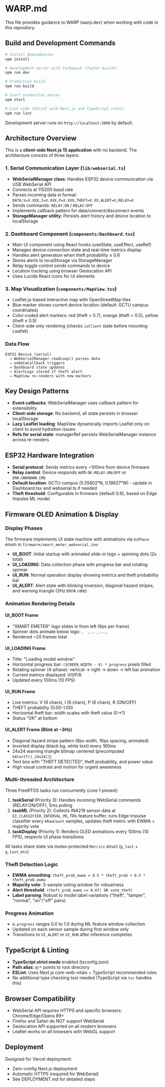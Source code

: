 # WARP.md

This file provides guidance to WARP (warp.dev) when working with code in this repository.

## Build and Development Commands

```bash
# Install dependencies
npm install

# Development server with Turbopack (faster builds)
npm run dev

# Production build
npm run build

# Start production server
npm start

# Lint code (ESLint with Next.js and TypeScript rules)
npm run lint
```

Development server runs on `http://localhost:3000` by default.

## Architecture Overview

This is a **client-side Next.js 15 application** with no backend. The architecture consists of three layers:

### 1. Serial Communication Layer (`lib/webserial.ts`)
- **WebSerialManager class**: Handles ESP32 device communication via USB WebSerial API
- Connects at 115200 baud rate
- Parses incoming data in format: `DATA:V=X.XXX,I=X.XXX,P=X.XXX,THEFT=X.XX,ALERT=X,RELAY=X`
- Sends commands: `RELAY:ON` / `RELAY:OFF`
- Implements callback pattern for data/connect/disconnect events
- **StorageManager utility**: Persists alert history and device location to localStorage

### 2. Dashboard Component (`components/Dashboard.tsx`)
- Main UI component using React hooks (useState, useEffect, useRef)
- Manages device connection state and real-time metrics display
- Handles alert generation when theft probability ≥ 0.6
- Stores alerts to localStorage via StorageManager
- Relay toggle control sends commands to device
- Location tracking using browser Geolocation API
- Uses Lucide React icons for UI elements

### 3. Map Visualization (`components/MapView.tsx`)
- Leaflet.js-based interactive map with OpenStreetMap tiles
- Blue marker shows current device location (default: GCTU campus coordinates)
- Color-coded alert markers: red (theft > 0.7), orange (theft > 0.5), yellow (theft ≤ 0.5)
- Client-side only rendering (checks `isClient` state before mounting Leaflet)

### Data Flow
```
ESP32 Device (serial) 
  → WebSerialManager.readLoop() parses data 
  → onDataCallback triggers 
  → Dashboard state updates 
  → AlertLogs stored if theft alert 
  → MapView re-renders with new markers
```

## Key Design Patterns

- **Event callbacks**: WebSerialManager uses callback pattern for extensibility
- **Client-side storage**: No backend; all state persists in browser localStorage
- **Lazy Leaflet loading**: MapView dynamically imports Leaflet only on client to avoid hydration issues
- **Refs for serial state**: managerRef persists WebSerialManager instance across re-renders

## ESP32 Hardware Integration

- **Serial protocol**: Sends metrics every ~100ms from device firmware
- **Relay control**: Device responds with `OK:RELAY:ON/OFF` or `ERR:UNKNOWN_CMD`
- **Default location**: GCTU campus (5.55602°N, 0.19627°W) - update in Dashboard.tsx and webserial.ts if needed
- **Theft threshold**: Configurable in firmware (default 0.6), based on Edge Impulse ML model

## Firmware OLED Animation & Display

### Display Phases
The firmware implements UI state machine with animations via `UiPhase` enum in `firmware/smart_meter_webserial.ino`:
- **UI_BOOT**: Initial startup with animated slide-in logo + spinning dots (2s total)
- **UI_LOADING**: Data collection phase with progress bar and rotating spinner
- **UI_RUN**: Normal operation display showing metrics and theft probability bar
- **UI_ALERT**: Alert state with blinking inversion, diagonal hazard stripes, and warning triangle (3Hz blink rate)

### Animation Rendering Details

#### UI_BOOT Frame
- "SMART EMETER" logo slides in from left (6px per frame)
- Spinner dots animate below logo: `.  `, `.. `, `...`, `   `
- Rendered ~20 frames total

#### UI_LOADING Frame
- Title: "Loading model window"
- Horizontal progress bar: `(SCREEN_WIDTH - 4) * progress` pixels filled
- Rotating spinner (4-phase): vertical → right → down → left bar animation
- Current metrics displayed: V/I/P/R
- Updated every 100ms (10 FPS)

#### UI_RUN Frame
- Live metrics: V (6 chars), I (6 chars), P (6 chars), R (ON/OFF)
- THEFT probability (0.00-1.00)
- Horizontal theft bar: width scales with theft value (0→1)
- Status "OK" at bottom

#### UI_ALERT Frame (Blink at ~3Hz)
- Diagonal hazard stripe pattern (8px width, 16px spacing, animated)
- Inverted display (black bg, white text) every 160ms
- 24x24 warning triangle bitmap centered (precomputed `kAlertTri_24x24[]`)
- Text box with "THEFT DETECTED", theft probability, and power value
- High visual contrast and motion for urgent awareness

### Multi-threaded Architecture
Three FreeRTOS tasks run concurrently (core 1 pinned):
1. **taskSerial** (Priority 3): Handles incoming WebSerial commands (RELAY:ON/OFF), 5ms polling
2. **taskML** (Priority 2): Collects INA219 sensor data at `EI_CLASSIFIER_INTERVAL_MS`, fills feature buffer, runs Edge Impulse classifier every `kRawCount` samples, updates theft metric with EWMA + majority vote
3. **taskDisplay** (Priority 1): Renders OLED animations every 100ms (10 FPS), respects UI phase transitions

All tasks share state via mutex-protected `Metrics` struct (`g_last` + `g_last_mtx`)

### Theft Detection Logic
- **EWMA smoothing**: `theft_prob_ewma = 0.5 * theft_prob + 0.5 * theft_prob_ewma`
- **Majority vote**: 3-sample voting window for robustness
- **Alert threshold**: `(theft_prob_ewma >= 0.6f) OR vote_theft`
- **Label parsing**: Robust to model label variations ("theft", "tamper", "normal", "on"/"off" pairs)

### Progress Animation
- `m.progress` ranges 0.0 to 1.0 during ML feature window collection
- Updated on each sensor sample during first window only
- Transitions to `UI_ALERT` or `UI_RUN` after inference completes

## TypeScript & Linting

- **TypeScript strict mode** enabled (tsconfig.json)
- **Path alias**: `@/*` points to root directory
- **ESLint**: Uses Next.js core-web-vitals + TypeScript recommended rules
- No additional type checking tool needed (TypeScript via `tsc` handles this)

## Browser Compatibility

- WebSerial API requires HTTPS and specific browsers: Chrome/Edge/Opera 89+
- Firefox and Safari do NOT support WebSerial
- Geolocation API supported on all modern browsers
- Leaflet works on all browsers with WebGL support

## Deployment

Designed for Vercel deployment:
- Zero-config Next.js deployment
- Automatic HTTPS (required for WebSerial)
- See DEPLOYMENT.md for detailed steps
